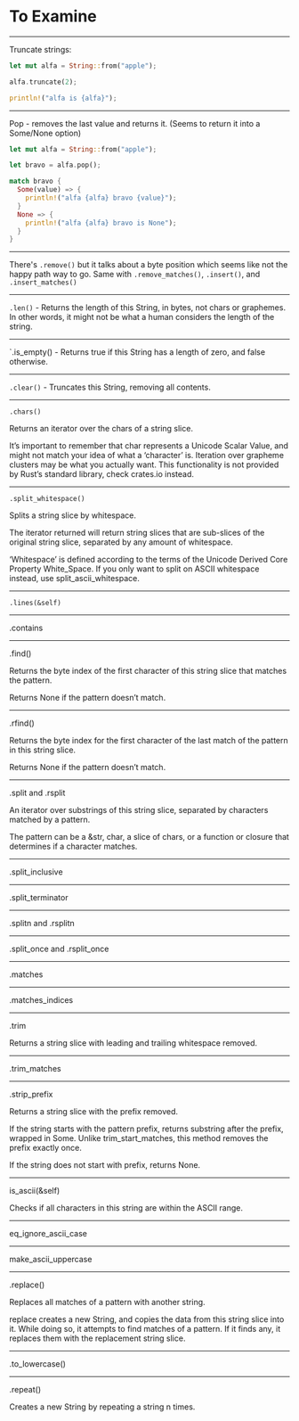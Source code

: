 # To Examine



---

Truncate strings:

```rust
let mut alfa = String::from("apple");

alfa.truncate(2);

println!("alfa is {alfa}");
```

---

Pop - removes the last value and returns it.
(Seems to return it into a Some/None option)

```rust
let mut alfa = String::from("apple");

let bravo = alfa.pop();

match bravo {
  Some(value) => {
    println!("alfa {alfa} bravo {value}");
  }
  None => {
    println!("alfa {alfa} bravo is None");
  }
}
```

---

There's `.remove()` but it talks about a byte
position which seems like not the happy
path way to go. Same with `.remove_matches()`,
`.insert()`, and `.insert_matches()`

---

`.len()` - Returns the length of this String, in
bytes, not chars or graphemes. In other words,
it might not be what a human considers the length
of the string.

---

`.is_empty() - Returns true if this String has a
length of zero, and false otherwise.

---

`.clear()` - Truncates this String, removing all
contents.

---

`.chars()`

Returns an iterator over the chars of a string slice.

It’s important to remember that char represents a
Unicode Scalar Value, and might not match your
idea of what a ‘character’ is. Iteration over
grapheme clusters may be what you actually want.
This functionality is not provided by Rust’s standard
library, check crates.io instead.

---

`.split_whitespace()`

Splits a string slice by whitespace.

The iterator returned will return string slices that are sub-slices of the original string slice, separated by any amount of whitespace.

‘Whitespace’ is defined according to the terms of the Unicode Derived Core Property White_Space. If you only want to split on ASCII whitespace instead, use split_ascii_whitespace.

---

`.lines(&self)`

---

.contains

---

.find()

Returns the byte index of the first character of this string slice that matches the pattern.

Returns None if the pattern doesn’t match.

---

.rfind()

Returns the byte index for the first character of the last match of the pattern in this string slice.

Returns None if the pattern doesn’t match.

---

.split and .rsplit

An iterator over substrings of this string slice, separated by characters matched by a pattern.

The pattern can be a &str, char, a slice of chars, or a function or closure that determines if a character matches.

---

.split_inclusive

---

.split_terminator

---

.splitn and .rsplitn

---

.split_once and .rsplit_once

---

.matches

---

.matches_indices

---

.trim

Returns a string slice with leading and trailing whitespace removed.

---

.trim_matches

---

.strip_prefix

Returns a string slice with the prefix removed.

If the string starts with the pattern prefix, returns substring after the prefix, wrapped in Some. Unlike trim_start_matches, this method removes the prefix exactly once.

If the string does not start with prefix, returns None.

---

is_ascii(&self)

Checks if all characters in this string are within the ASCII range.

---

eq_ignore_ascii_case

---

make_ascii_uppercase

---

.replace()

Replaces all matches of a pattern with another string.

replace creates a new String, and copies the data from this
string slice into it. While doing so, it attempts to find
matches of a pattern. If it finds any, it replaces them with
the replacement string slice.

---

.to_lowercase()

---

.repeat()

Creates a new String by repeating a string n times.
